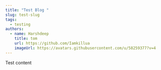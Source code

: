 ```yaml
---
title: "Test Blog "
slug: test-slug
tags:
  - testing
authors:
  - name: Harshdeep
    title: tom
    url: https://github.com/Iamkillua
    imageUrl: https://avatars.githubusercontent.com/u/58259377?v=4
---
```

T﻿est content